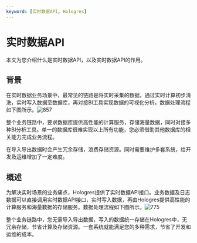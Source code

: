 ```yaml
---
keyword: [实时数据API, Hologres]
---
```


# 实时数据API

本文为您介绍什么是实时数据API，以及实时数据API的作用。

## 背景

在实时数据业务场景中，最常见的链路是将实时采集的数据，通过实时计算初步清洗，实时写入数据至数据库，再对接BI工具实现数据的可视化分析。数据处理流程如下图所示。![857](https://static-aliyun-doc.oss-cn-hangzhou.aliyuncs.com/assets/img/zh-CN/5198588951/p101489.png)



整个业务链路中，要求数据库提供高性能的计算服务，存储海量数据，同时对接多种BI分析工具。单一的数据库很难实现以上所有功能，您必须借助其他数据库的相关能力完成业务流程。

在导入导出数据时会产生冗余存储，浪费存储资源。同时需要维护多套系统，给开发及运维增加了一定难度。

## 概述

为解决实时场景的业务痛点，Hologres提供了实时数据API接口。业务数据及日志数据可以直接调用实时数据API接口，实时写入数据，再由Hologres提供高性能的计算服务和海量数据的存储服务。数据处理流程如下图所示。![775](https://static-aliyun-doc.oss-cn-hangzhou.aliyuncs.com/assets/img/zh-CN/5198588951/p97149.png)



整个业务链路中，您无需导入导出数据，写入的数据统一存储在Hologres中，无冗余存储，节省计算及存储资源。一套系统就能满足您的多种需求，节省了开发和运维的成本。

